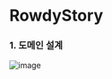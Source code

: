 # RowdyStory

### 1. 도메인 설계

![image](https://user-images.githubusercontent.com/28583661/105625381-3d213f00-5e6c-11eb-9539-edd441892408.png)